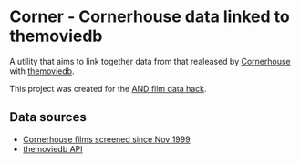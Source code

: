 # Corner - Cornerhouse data linked to themoviedb

A utility that aims to link together data from that realeased by
[Cornerhouse](http://www.cornerhouse.org/) with
[themoviedb](https://www.themoviedb.org/).

This project was created for the [AND film data
hack](http://www.andfestival.org.uk/blog/and-hack1-datasets/).

## Data sources
- [Cornerhouse films screened since Nov
  1999](http://www.andfestival.org.uk/wp-content/uploads/2014/06/Cornerhouse-films-screened-since-Nov-1999.csv)
- [themoviedb API](http://docs.themoviedb.apiary.io/)

